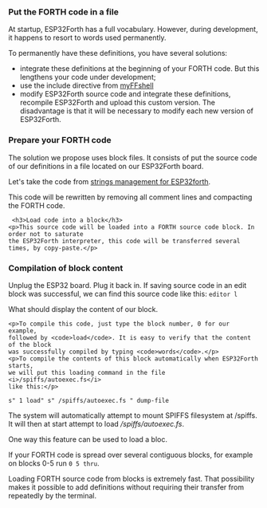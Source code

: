 <h3>Put the FORTH code in a file</h3>

<p>At startup, ESP32Forth has a full vocabulary. However, during development,
    it happens to resort to words used permanently.</p>
    <p>To permanently have these definitions, you have several solutions:</p>
    <ul>
        <li>integrate these definitions at the beginning of your FORTH code. But this lengthens your code
        under development;</li>
        <li>use the include directive from <a href='article/installation_myFFshell'>myFFshell</a></li>
        <li>modify ESP32Forth source code and integrate these definitions, recompile ESP32Forth and upload
        this custom version. The disadvantage is that it will be necessary to modify each new version of
        ESP32Forth.</li>
    </ul>

   <h3>Prepare your FORTH code</h3>
    <p>The solution we propose uses block files. It consists of
     put the source code of our definitions in a file located on our ESP32Forth board.</p>
    <p>Let's take the code from <a href="listing/page/text/strings">strings management for ESP32forth</a>.</p>
    <p>This code will be rewritten by removing all comment lines and
     compacting the FORTH code.</p>
     
     <h3>Load code into a block</h3>
    <p>This source code will be loaded into a FORTH source code block. In order not to saturate
    the ESP32Forth interpreter, this code will be transferred several times, by copy-paste.</p>

<h3>Compilation of block content</h3>
    <p>Unplug the ESP32 board. Plug it back in. If saving source code in an edit block
    was successful, we can find this source code like this: <code>editor l</code></p>
    <p>What should display the content of our block.</p>

    <p>To compile this code, just type the block number, 0 for our example,
    followed by <code>load</code>. It is easy to verify that the content of the block
    was successfully compiled by typing <code>words</code>.</p>
    <p>To compile the contents of this block automatically when ESP32Forth starts,
    we will put this loading command in the file <i>/spiffs/autoexec.fs</i>
    like this:</p>

<code>s" 1 load"  s" /spiffs/autoexec.fs " dump-file </code>
    <p>The system will automatically attempt to mount SPIFFS filesystem at /spiffs. It 
    will then at start attempt to load <i>/spiffs/autoexec.fs</i>.</p>
    <p>One way this feature can be used to load a bloc.</p>
    <p>If your FORTH code is spread over several contiguous blocks, for example
    on blocks 0-5 run <code>0 5 thru</code>.</p>
    <p>Loading FORTH source code from blocks is extremely fast. That
    possibility makes it possible to add definitions without requiring their transfer from
    repeatedly by the terminal.</p>

